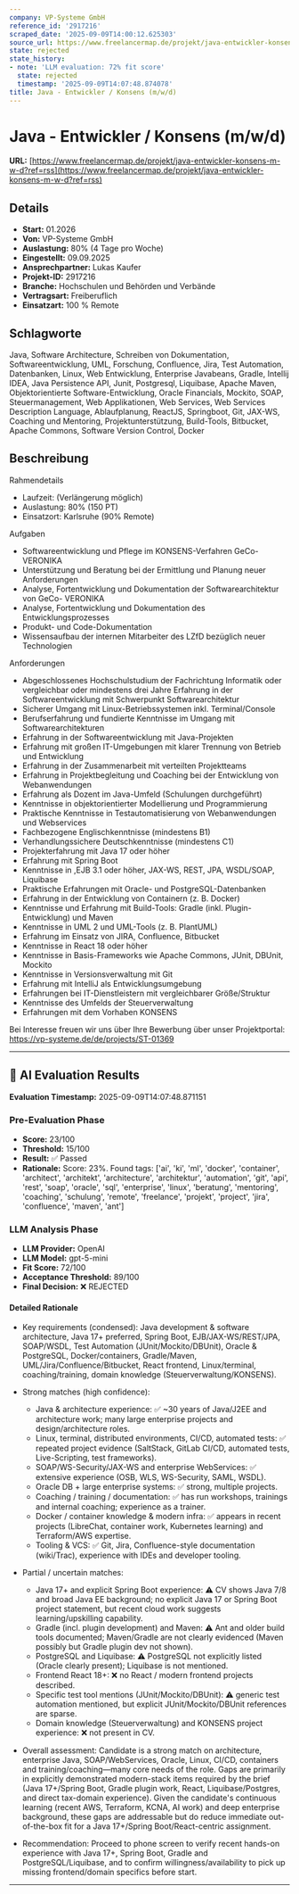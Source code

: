 ```yaml
---
company: VP-Systeme GmbH
reference_id: '2917216'
scraped_date: '2025-09-09T14:00:12.625303'
source_url: https://www.freelancermap.de/projekt/java-entwickler-konsens-m-w-d?ref=rss
state: rejected
state_history:
- note: 'LLM evaluation: 72% fit score'
  state: rejected
  timestamp: '2025-09-09T14:07:48.874078'
title: Java - Entwickler / Konsens (m/w/d)
---
```



# Java - Entwickler / Konsens (m/w/d)
**URL:** [https://www.freelancermap.de/projekt/java-entwickler-konsens-m-w-d?ref=rss](https://www.freelancermap.de/projekt/java-entwickler-konsens-m-w-d?ref=rss)
## Details
- **Start:** 01.2026
- **Von:** VP-Systeme GmbH
- **Auslastung:** 80% (4 Tage pro Woche)
- **Eingestellt:** 09.09.2025
- **Ansprechpartner:** Lukas Kaufer
- **Projekt-ID:** 2917216
- **Branche:** Hochschulen und Behörden und Verbände
- **Vertragsart:** Freiberuflich
- **Einsatzart:** 100
                                                % Remote

## Schlagworte
Java, Software Architecture, Schreiben von Dokumentation, Softwareentwicklung, UML, Forschung, Confluence, Jira, Test Automation, Datenbanken, Linux, Web Entwicklung, Enterprise Javabeans, Gradle, Intellij IDEA, Java Persistence API, Junit, Postgresql, Liquibase, Apache Maven, Objektorientierte Software-Entwicklung, Oracle Financials, Mockito, SOAP, Steuermanagement, Web Applikationen, Web Services, Web Services Description Language, Ablaufplanung, ReactJS, Springboot, Git, JAX-WS, Coaching und Mentoring, Projektunterstützung, Build-Tools, Bitbucket, Apache Commons, Software Version Control, Docker

## Beschreibung
Rahmendetails
- Laufzeit: (Verlängerung möglich)
- Auslastung: 80% (150 PT)
- Einsatzort: Karlsruhe (90% Remote)

Aufgaben
- Softwareentwicklung und Pflege im KONSENS-Verfahren GeCo-VERONIKA
- Unterstützung und Beratung bei der Ermittlung und Planung neuer Anforderungen
- Analyse, Fortentwicklung und Dokumentation der Softwarearchitektur von GeCo- VERONIKA
- Analyse, Fortentwicklung und Dokumentation des Entwicklungsprozesses
- Produkt- und Code-Dokumentation
- Wissensaufbau der internen Mitarbeiter des LZfD bezüglich neuer Technologien

Anforderungen
- Abgeschlossenes Hochschulstudium der Fachrichtung Informatik oder vergleichbar oder mindestens drei Jahre Erfahrung in der Softwareentwicklung mit Schwerpunkt Softwarearchitektur
- Sicherer Umgang mit Linux-Betriebssystemen inkl. Terminal/Console
- Berufserfahrung und fundierte Kenntnisse im Umgang mit Softwarearchitekturen
- Erfahrung in der Softwareentwicklung mit Java-Projekten
- Erfahrung mit großen IT-Umgebungen mit klarer Trennung von Betrieb und Entwicklung
- Erfahrung in der Zusammenarbeit mit verteilten Projektteams
- Erfahrung in Projektbegleitung und Coaching bei der Entwicklung von Webanwendungen
- Erfahrung als Dozent im Java-Umfeld (Schulungen durchgeführt)
- Kenntnisse in objektorientierter Modellierung und Programmierung
- Praktische Kenntnisse in Testautomatisierung von Webanwendungen und Webservices
- Fachbezogene Englischkenntnisse (mindestens B1)
- Verhandlungssichere Deutschkenntnisse (mindestens C1)
- Projekterfahrung mit Java 17 oder höher
- Erfahrung mit Spring Boot
- Kenntnisse in ,EJB 3.1 oder höher, JAX-WS, REST, JPA, WSDL/SOAP, Liquibase
- Praktische Erfahrungen mit Oracle- und PostgreSQL-Datenbanken
- Erfahrung in der Entwicklung von Containern (z. B. Docker)
- Kenntnisse und Erfahrung mit Build-Tools: Gradle (inkl. Plugin-Entwicklung) und Maven
- Kenntnisse in UML 2 und UML-Tools (z. B. PlantUML)
- Erfahrung im Einsatz von JIRA, Confluence, Bitbucket
- Kenntnisse in React 18 oder höher
- Kenntnisse in Basis-Frameworks wie Apache Commons, JUnit, DBUnit, Mockito
- Kenntnisse in Versionsverwaltung mit Git
- Erfahrung mit IntelliJ als Entwicklungsumgebung
- Erfahrungen bei IT-Dienstleistern mit vergleichbarer Größe/Struktur
- Kenntnisse des Umfelds der Steuerverwaltung
- Erfahrungen mit dem Vorhaben KONSENS

Bei Interesse freuen wir uns über Ihre Bewerbung über unser Projektportal: https://vp-systeme.de/de/projects/ST-01369

---

## 🤖 AI Evaluation Results

**Evaluation Timestamp:** 2025-09-09T14:07:48.871151

### Pre-Evaluation Phase
- **Score:** 23/100
- **Threshold:** 15/100
- **Result:** ✅ Passed
- **Rationale:** Score: 23%. Found tags: ['ai', 'ki', 'ml', 'docker', 'container', 'architect', 'architekt', 'architecture', 'architektur', 'automation', 'git', 'api', 'rest', 'soap', 'oracle', 'sql', 'enterprise', 'linux', 'beratung', 'mentoring', 'coaching', 'schulung', 'remote', 'freelance', 'projekt', 'project', 'jira', 'confluence', 'maven', 'ant']

### LLM Analysis Phase
- **LLM Provider:** OpenAI
- **LLM Model:** gpt-5-mini
- **Fit Score:** 72/100
- **Acceptance Threshold:** 89/100
- **Final Decision:** ❌ REJECTED

#### Detailed Rationale
- Key requirements (condensed): Java development & software architecture, Java 17+ preferred, Spring Boot, EJB/JAX-WS/REST/JPA, SOAP/WSDL, Test Automation (JUnit/Mockito/DBUnit), Oracle & PostgreSQL, Docker/containers, Gradle/Maven, UML/Jira/Confluence/Bitbucket, React frontend, Linux/terminal, coaching/training, domain knowledge (Steuerverwaltung/KONSENS).

- Strong matches (high confidence):
  - Java & architecture experience: ✅ ~30 years of Java/J2EE and architecture work; many large enterprise projects and design/architecture roles.
  - Linux, terminal, distributed environments, CI/CD, automated tests: ✅ repeated project evidence (SaltStack, GitLab CI/CD, automated tests, Live-Scripting, test frameworks). 
  - SOAP/WS-Security/JAX-WS and enterprise WebServices: ✅ extensive experience (OSB, WLS, WS-Security, SAML, WSDL).
  - Oracle DB + large enterprise systems: ✅ strong, multiple projects.
  - Coaching / training / documentation: ✅ has run workshops, trainings and internal coaching; experience as a trainer.
  - Docker / container knowledge & modern infra: ✅ appears in recent projects (LibreChat, container work, Kubernetes learning) and Terraform/AWS expertise.
  - Tooling & VCS: ✅ Git, Jira, Confluence-style documentation (wiki/Trac), experience with IDEs and developer tooling.

- Partial / uncertain matches:
  - Java 17+ and explicit Spring Boot experience: ⚠️ CV shows Java 7/8 and broad Java EE background; no explicit Java 17 or Spring Boot project statement, but recent cloud work suggests learning/upskilling capability.
  - Gradle (incl. plugin development) and Maven: ⚠️ Ant and older build tools documented; Maven/Gradle are not clearly evidenced (Maven possibly but Gradle plugin dev not shown).
  - PostgreSQL and Liquibase: ⚠️ PostgreSQL not explicitly listed (Oracle clearly present); Liquibase is not mentioned.
  - Frontend React 18+: ❌ no React / modern frontend projects described.
  - Specific test tool mentions (JUnit/Mockito/DBUnit): ⚠️ generic test automation mentioned, but explicit JUnit/Mockito/DBUnit references are sparse.
  - Domain knowledge (Steuerverwaltung) and KONSENS project experience: ❌ not present in CV.

- Overall assessment: Candidate is a strong match on architecture, enterprise Java, SOAP/WebServices, Oracle, Linux, CI/CD, containers and training/coaching—many core needs of the role. Gaps are primarily in explicitly demonstrated modern-stack items required by the brief (Java 17+/Spring Boot, Gradle plugin work, React, Liquibase/Postgres, and direct tax-domain experience). Given the candidate's continuous learning (recent AWS, Terraform, KCNA, AI work) and deep enterprise background, these gaps are addressable but do reduce immediate out-of-the-box fit for a Java 17+/Spring Boot/React-centric assignment.

- Recommendation: Proceed to phone screen to verify recent hands-on experience with Java 17+, Spring Boot, Gradle and PostgreSQL/Liquibase, and to confirm willingness/availability to pick up missing frontend/domain specifics before start.

---

